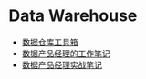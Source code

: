 # Data Warehouse

- [数据仓库工具箱](./1-数据仓库工具箱-笔记.md)
- [数据产品经理的工作笔记](./2-数据产品经理的工作笔记.md)
- [数据产品经理实战笔记](./3-数据产品经理实战笔记.md)
